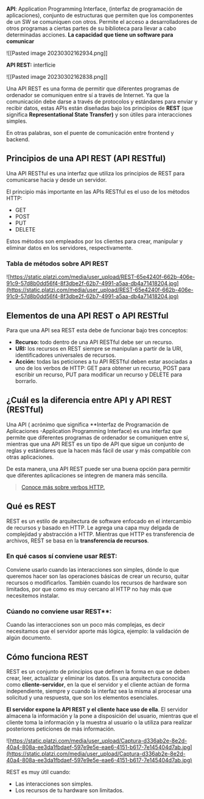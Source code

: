 **API**:  Application Programming Interface, (interfaz de programación de aplicaciones), conjunto de estructuras que permiten que los componentes de un SW se comuniquen con otros. Permite el acceso a desarrolladores de otros programas a ciertas partes de su biblioteca para llevar a cabo determinadas acciones. **La capacidad que tiene un software para comunicar**

![[Pasted image 20230302162934.png]]


**API REST:** interfície 

![[Pasted image 20230302162838.png]]

Una API REST es una forma de permitir que diferentes programas de ordenador se comuniquen entre sí a través de Internet. Ya que la comunicación debe darse a través de protocolos y estándares para enviar y recibir datos, estas APIs están diseñadas bajo los principios de **REST** (que significa **Representational State Transfer)** y son útiles para interacciones simples.

En otras palabras, son el puente de comunicación entre frontend y backend.

## Principios de una API REST (API RESTful)

Una API RESTful es una interfaz que utiliza los principios de REST para comunicarse hacia y desde un servidor.

El principio más importante en las APIs RESTful es el uso de los métodos HTTP:

-   GET
-   POST
-   PUT
-   DELETE

Estos métodos son empleados por los clientes para crear, manipular y eliminar datos en los servidores, respectivamente.

### Tabla de métodos sobre API REST

![https://static.platzi.com/media/user_upload/REST-65e4240f-662b-406e-91c9-57d8b0dd56f4-8f3dbe2f-62b7-4991-a5aa-db4a71418204.jpg](https://static.platzi.com/media/user_upload/REST-65e4240f-662b-406e-91c9-57d8b0dd56f4-8f3dbe2f-62b7-4991-a5aa-db4a71418204.jpg)

## Elementos de una API REST o API RESTful

Para que una API sea REST esta debe de funcionar bajo tres conceptos:

-   **Recurso:** todo dentro de una API RESTful debe ser un recurso.
-   **URI:** los recursos en REST siempre se manipulan a partir de la URI, identificadores universales de recursos.
-   **Acción:** todas las peticiones a tu API RESTful deben estar asociadas a uno de los verbos de HTTP: GET para obtener un recurso, POST para escribir un recurso, PUT para modificar un recurso y DELETE para borrarlo.

## ¿Cuál es la diferencia entre API y API REST (RESTful)

Una API ( acrónimo que significa **Interfaz de Programación de Aplicaciones -Application Programming Interface) es una interfaz que permite que diferentes programas de ordenador se comuniquen entre sí, mientras que una API REST es un tipo de API que sigue un conjunto de reglas y estándares que la hacen más fácil de usar y más compatible con otras aplicaciones.

De esta manera, una API REST puede ser una buena opción para permitir que diferentes aplicaciones se integren de manera más sencilla.

> [Conoce más sobre verbos HTTP.](https://platzi.com/clases/1912-intro-elasticsearch/28689-verbos-http/)

## Qué es REST

REST es un estilo de arquitectura de software enfocado en el intercambio de recursos y basado en HTTP. Le agrega una capa muy delgada de complejidad y abstracción a HTTP. Mientras que HTTP es transferencia de archivos, REST se basa en la **transferencia de recursos**.

### **En qué casos sí conviene usar REST:**

Conviene usarlo cuando las interacciones son simples, dónde lo que queremos hacer son las operaciones básicas de crear un recurso, quitar recursos o modificarlos. También cuando los recursos de hardware son limitados, por que como es muy cercano al HTTP no hay más que necesitemos instalar.

### Cúando no conviene usar REST**:

Cuando las interacciones son un poco más complejas, es decir necesitamos que el servidor aporte más lógica, ejemplo: la validación de algún documento.

## Cómo funciona REST

REST es un conjunto de principios que definen la forma en que se deben crear, leer, actualizar y eliminar los datos. Es una arquitectura conocida como **cliente-servidor**, en la que el servidor y el cliente actúan de forma independiente, siempre y cuando la interfaz sea la misma al procesar una solicitud y una respuesta, que son los elementos esenciales.

**El servidor expone la API REST y el cliente hace uso de ella**. El servidor almacena la información y la pone a disposición del usuario, mientras que el cliente toma la información y la muestra al usuario o la utiliza para realizar posteriores peticiones de más información.

![https://static.platzi.com/media/user_upload/Captura-d336ab2e-8e2d-40a4-808a-ee3da1fbdaef-597e9e5e-eae6-4151-b617-7e145404d7ab.jpg](https://static.platzi.com/media/user_upload/Captura-d336ab2e-8e2d-40a4-808a-ee3da1fbdaef-597e9e5e-eae6-4151-b617-7e145404d7ab.jpg)

REST es muy útil cuando:

-   Las interacciones son simples.
-   Los recursos de tu hardware son limitados.